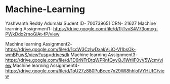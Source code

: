 # Machine-Learning
Yashwanth Reddy Adumala
Sudent ID- 700739651
CRN- 21627
Machine learning Assignment1- https://drive.google.com/file/d/1IjTvvS4V73omcg-PWkDdx2rnoGiAt-fP/view

Machine learning Assignment2- https://drive.google.com/file/d/1ccW3CzlwDxakVLiC-VI1bsOk-wmBFuwS/view?usp=drivesdk
Machine learning Assignment3-https://drive.google.com/file/d/1D6rNTrDtqWPRnfQyyQJ1WrIiF0vV5Wcm/view
Machine learning Assignment4-https://drive.google.com/file/d/1oU27z880PuBceo7n29WI8hhlolVYHUfG/view
